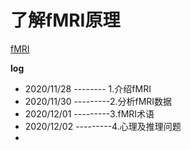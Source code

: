 # 了解fMRI原理

[fMRI](./FMRI.md)

**log**

- 2020/11/28 -------- 1.介绍fMRI
- 2020/11/30 ---------2.分析fMRI数据
- 2020/12/01 ---------3.fMRI术语
- 2020/12/02 ---------4.心理及推理问题
- 
